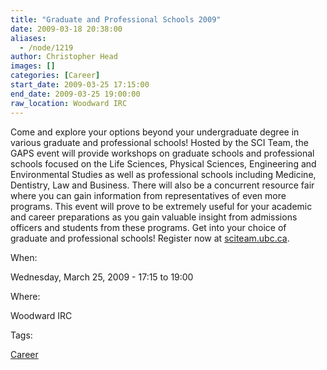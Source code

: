 ```yaml
---
title: "Graduate and Professional Schools 2009"
date: 2009-03-18 20:38:00
aliases:
  - /node/1219
author: Christopher Head
images: []
categories: [Career]
start_date: 2009-03-25 17:15:00
end_date: 2009-03-25 19:00:00
raw_location: Woodward IRC
---
```


Come and explore your options beyond your undergraduate degree in various graduate and professional schools! Hosted by the SCI Team, the GAPS event will provide workshops on graduate schools and professional schools focused on the Life Sciences, Physical Sciences, Engineering and Environmental Studies as well as professional schools including Medicine, Dentistry, Law and Business. There will also be a concurrent resource fair where you can gain information from representatives of even more programs. This event will prove to be extremely useful for your academic and career preparations as you gain valuable insight from admissions officers and students from these programs. Get into your choice of graduate and professional schools!
Register now at [sciteam.ubc.ca](http://sciteam.ubc.ca/).

When:

Wednesday, March 25, 2009 - 17:15 to 19:00

Where:

Woodward IRC

Tags:

[Career](/career)
